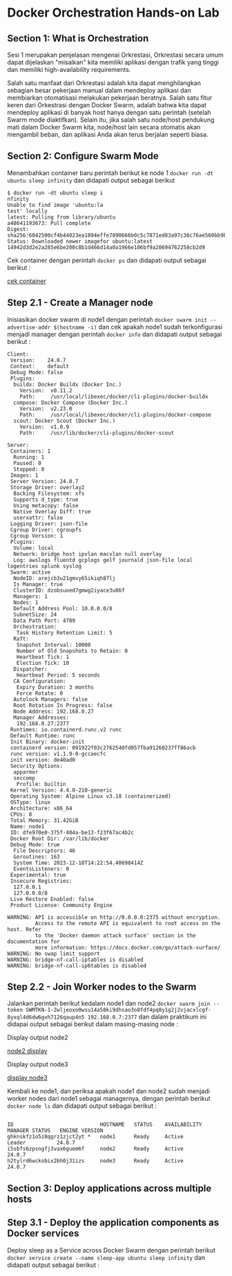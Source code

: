 # Docker Orchestration Hands-on Lab

## Section 1: What is Orchestration

Sesi 1 merupakan penjelasan mengenai Orkrestasi, Orkrestasi secara umum dapat dijelaskan "misalkan" kita memiliki aplikasi dengan trafik yang tinggi dan memiliki high-availability requirements.

Salah satu manfaat dari Orkrestasi adalah kita dapat menghilangkan sebagian besar pekerjaan manual dalam mendeploy aplikasi dan membiarkan otomatisasi melakukan pekerjaan beratnya. Salah satu fitur keren dari Orkestrasi dengan Docker Swarm, adalah bahwa kita dapat mendeploy aplikasi di banyak host hanya dengan satu perintah (setelah Swarm mode diaktifkan). Selain itu, jika salah satu node/host pendukung mati dalam Docker Swarm kita, node/host lain secara otomatis akan mengambil beban, dan aplikasi Anda akan terus berjalan seperti biasa.

## Section 2: Configure Swarm Mode

Menambahkan container baru perintah berikut ke node 1 `docker run -dt ubuntu sleep infinity` dan didapati output sebagai berikut 

```
$ docker run -dt ubuntu sleep i
nfinity
Unable to find image 'ubuntu:la
test' locally
latest: Pulling from library/ubuntu
a48641193673: Pull complete
Digest: sha256:6042500cf4b44023ea1894effe7890666b0c5c7871ed83a97c36c76ae560bb9b
Status: Downloaded newer imagefor ubuntu:latest
14942d3d2e2a285e6be200c8b1d466d14a0a1966e106bf9a20694762258cb2d9
```

Cek container dengan perintah `docker ps` dan didapati output sebagai berikut :

[cek container](01.cek-container.PNG)

## Step 2.1 - Create a Manager node

Inisiasikan docker swarm di node1 dengan perintah `docker swarm init --advertise-addr $(hostname -i)` dan cek apakah node1 sudah terkonfigurasi menjadi manager dengan perintah `docker info` dan didapati output sebagai berikut :

```
Client:
 Version:    24.0.7
 Context:    default
 Debug Mode: false
 Plugins:
  buildx: Docker Buildx (Docker Inc.)
    Version:  v0.11.2
    Path:     /usr/local/libexec/docker/cli-plugins/docker-buildx
  compose: Docker Compose (Docker Inc.)
    Version:  v2.23.0
    Path:     /usr/local/libexec/docker/cli-plugins/docker-compose
  scout: Docker Scout (Docker Inc.)
    Version:  v1.0.9
    Path:     /usr/lib/docker/cli-plugins/docker-scout

Server:
 Containers: 1
  Running: 1
  Paused: 0
  Stopped: 0
 Images: 1
 Server Version: 24.0.7
 Storage Driver: overlay2
  Backing Filesystem: xfs
  Supports d_type: true
  Using metacopy: false
  Native Overlay Diff: true
  userxattr: false
 Logging Driver: json-file
 Cgroup Driver: cgroupfs
 Cgroup Version: 1
 Plugins:
  Volume: local
  Network: bridge host ipvlan macvlan null overlay
  Log: awslogs fluentd gcplogs gelf journald json-file local logentries splunk syslog
 Swarm: active
  NodeID: arejcb3u21gmvy65ikiqh87lj
  Is Manager: true
  ClusterID: dzobsuoed7gmwg2iyace3u86f
  Managers: 1
  Nodes: 1
  Default Address Pool: 10.0.0.0/8
  SubnetSize: 24
  Data Path Port: 4789
  Orchestration:
   Task History Retention Limit: 5
  Raft:
   Snapshot Interval: 10000
   Number of Old Snapshots to Retain: 0
   Heartbeat Tick: 1
   Election Tick: 10
  Dispatcher:
   Heartbeat Period: 5 seconds
  CA Configuration:
   Expiry Duration: 3 months
   Force Rotate: 0
  Autolock Managers: false
  Root Rotation In Progress: false
  Node Address: 192.168.0.27
  Manager Addresses:
   192.168.0.27:2377
 Runtimes: io.containerd.runc.v2 runc
 Default Runtime: runc
 Init Binary: docker-init
 containerd version: 091922f03c2762540fd057fba91260237ff86acb
 runc version: v1.1.9-0-gccaecfc
 init version: de40ad0
 Security Options:
  apparmor
  seccomp
   Profile: builtin
 Kernel Version: 4.4.0-210-generic
 Operating System: Alpine Linux v3.18 (containerized)
 OSType: linux
 Architecture: x86_64
 CPUs: 8
 Total Memory: 31.42GiB
 Name: node1
 ID: dfe970e0-375f-404a-be13-f23f67ac4b2c
 Docker Root Dir: /var/lib/docker
 Debug Mode: true
  File Descriptors: 46
  Goroutines: 163
  System Time: 2023-12-18T14:22:54.40698414Z
  EventsListeners: 0
 Experimental: true
 Insecure Registries:
  127.0.0.1
  127.0.0.0/8
 Live Restore Enabled: false
 Product License: Community Engine

WARNING: API is accessible on http://0.0.0.0:2375 without encryption.
         Access to the remote API is equivalent to root access on the host. Refer
         to the 'Docker daemon attack surface' section in the documentation for
         more information: https://docs.docker.com/go/attack-surface/
WARNING: No swap limit support
WARNING: bridge-nf-call-iptables is disabled
WARNING: bridge-nf-call-ip6tables is disabled
```
## Step 2.2 - Join Worker nodes to the Swarm

Jalankan perintah berikut kedalam node1 dan node2 `docker swarm join --token SWMTKN-1-2wljeoxo0wsu14a58ki9dhsao3o8fdf4pq8y1g2j2vjacxlcgf-8yxql4d6dw6gvh7126qaup4n5 192.168.0.7:2377` dan dalam praktikum ini didapai output sebagai berikut dalam masing-masing node :

Display output node2 

[node2 display](02.display-node2.PNG)

Display output node3

[display node3](03.display-node3.PNG)

Kembali ke node1, dan periksa apakah node1 dan node2 sudah menjadi worker nodes dari node1 sebagai managernya, dengan perintah berikut `docker node ls` dan didapati output sebagai berikut :

```

ID                            HOSTNAME   STATUS    AVAILABILITY   MANAGER STATUS   ENGINE VERSION
ghknskfz1o5z8qgrz1zjct2yt *   node1      Ready     Active         Leader          24.0.7
i5sbfs6zpsngfj3vax6guem6f     node2      Ready     Active          24.0.7
h2tylrd6wckobix2bh0j31izs     node3      Ready     Active          24.0.7
```

## Section 3: Deploy applications across multiple hosts

## Step 3.1 - Deploy the application components as Docker services

Deploy sleep as a Service across Docker Swarm dengan perintah berikut `docker service create --name sleep-app ubuntu sleep infinity` dan didapati output sebagai berikut :




